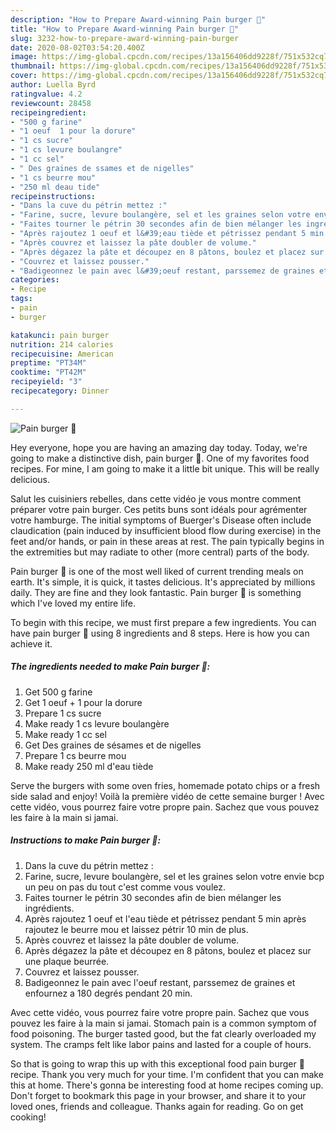 ```yaml
---
description: "How to Prepare Award-winning Pain burger 🍔"
title: "How to Prepare Award-winning Pain burger 🍔"
slug: 3232-how-to-prepare-award-winning-pain-burger
date: 2020-08-02T03:54:20.400Z
image: https://img-global.cpcdn.com/recipes/13a156406dd9228f/751x532cq70/pain-burger-🍔-photo-principale-de-la-recette.jpg
thumbnail: https://img-global.cpcdn.com/recipes/13a156406dd9228f/751x532cq70/pain-burger-🍔-photo-principale-de-la-recette.jpg
cover: https://img-global.cpcdn.com/recipes/13a156406dd9228f/751x532cq70/pain-burger-🍔-photo-principale-de-la-recette.jpg
author: Luella Byrd
ratingvalue: 4.2
reviewcount: 28458
recipeingredient:
- "500 g farine"
- "1 oeuf  1 pour la dorure"
- "1 cs sucre"
- "1 cs levure boulangre"
- "1 cc sel"
- " Des graines de ssames et de nigelles"
- "1 cs beurre mou"
- "250 ml deau tide"
recipeinstructions:
- "Dans la cuve du pétrin mettez :"
- "Farine, sucre, levure boulangère, sel et les graines selon votre envie bcp un peu on pas du tout c&#39;est comme vous voulez."
- "Faites tourner le pétrin 30 secondes afin de bien mélanger les ingrédients."
- "Après rajoutez 1 oeuf et l&#39;eau tiède et pétrissez pendant 5 min après rajoutez le beurre mou et laissez pétrir 10 min de plus."
- "Après couvrez et laissez la pâte doubler de volume."
- "Après dégazez la pâte et découpez en 8 pâtons, boulez et placez sur une plaque beurrée."
- "Couvrez et laissez pousser."
- "Badigeonnez le pain avec l&#39;oeuf restant, parssemez de graines et enfournez a 180 degrés pendant 20 min."
categories:
- Recipe
tags:
- pain
- burger

katakunci: pain burger 
nutrition: 214 calories
recipecuisine: American
preptime: "PT34M"
cooktime: "PT42M"
recipeyield: "3"
recipecategory: Dinner

---
```



![Pain burger 🍔](https://img-global.cpcdn.com/recipes/13a156406dd9228f/751x532cq70/pain-burger-🍔-photo-principale-de-la-recette.jpg)

Hey everyone, hope you are having an amazing day today. Today, we're going to make a distinctive dish, pain burger 🍔. One of my favorites food recipes. For mine, I am going to make it a little bit unique. This will be really delicious.

Salut les cuisiniers rebelles, dans cette vidéo je vous montre comment préparer votre pain burger. Ces petits buns sont idéals pour agrémenter votre hamburge. The initial symptoms of Buerger&#39;s Disease often include claudication (pain induced by insufficient blood flow during exercise) in the feet and/or hands, or pain in these areas at rest. The pain typically begins in the extremities but may radiate to other (more central) parts of the body.

Pain burger 🍔 is one of the most well liked of current trending meals on earth. It's simple, it is quick, it tastes delicious. It's appreciated by millions daily. They are fine and they look fantastic. Pain burger 🍔 is something which I've loved my entire life.


To begin with this recipe, we must first prepare a few ingredients. You can have pain burger 🍔 using 8 ingredients and 8 steps. Here is how you can achieve it.

<!--inarticleads1-->

##### The ingredients needed to make Pain burger 🍔:

1. Get 500 g farine
1. Get 1 oeuf + 1 pour la dorure
1. Prepare 1 cs sucre
1. Make ready 1 cs levure boulangère
1. Make ready 1 cc sel
1. Get  Des graines de sésames et de nigelles
1. Prepare 1 cs beurre mou
1. Make ready 250 ml d&#39;eau tiède


Serve the burgers with some oven fries, homemade potato chips or a fresh side salad and enjoy! Voilà la première vidéo de cette semaine burger ! Avec cette vidéo, vous pourrez faire votre propre pain. Sachez que vous pouvez les faire à la main si jamai. 

<!--inarticleads2-->

##### Instructions to make Pain burger 🍔:

1. Dans la cuve du pétrin mettez :
1. Farine, sucre, levure boulangère, sel et les graines selon votre envie bcp un peu on pas du tout c&#39;est comme vous voulez.
1. Faites tourner le pétrin 30 secondes afin de bien mélanger les ingrédients.
1. Après rajoutez 1 oeuf et l&#39;eau tiède et pétrissez pendant 5 min après rajoutez le beurre mou et laissez pétrir 10 min de plus.
1. Après couvrez et laissez la pâte doubler de volume.
1. Après dégazez la pâte et découpez en 8 pâtons, boulez et placez sur une plaque beurrée.
1. Couvrez et laissez pousser.
1. Badigeonnez le pain avec l&#39;oeuf restant, parssemez de graines et enfournez a 180 degrés pendant 20 min.


Avec cette vidéo, vous pourrez faire votre propre pain. Sachez que vous pouvez les faire à la main si jamai. Stomach pain is a common symptom of food poisoning. The burger tasted good, but the fat clearly overloaded my system. The cramps felt like labor pains and lasted for a couple of hours. 

So that is going to wrap this up with this exceptional food pain burger 🍔 recipe. Thank you very much for your time. I'm confident that you can make this at home. There's gonna be interesting food at home recipes coming up. Don't forget to bookmark this page in your browser, and share it to your loved ones, friends and colleague. Thanks again for reading. Go on get cooking!
